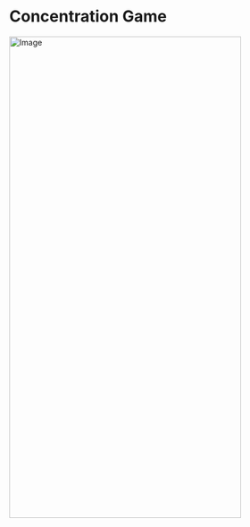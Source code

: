 # Concentration Game

<img width="415" height="861" alt="Image" src="https://github.com/user-attachments/assets/1f7324f2-4312-4c80-9a94-ee148c178360" />
